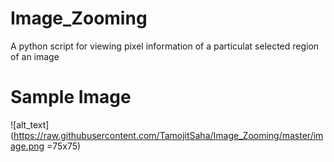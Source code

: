 # Image_Zooming
A python script for viewing pixel information of a particulat selected region of an image

# Sample Image
![alt_text](https://raw.githubusercontent.com/TamojitSaha/Image_Zooming/master/image.png =75x75)
